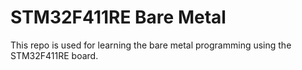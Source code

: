 # STM32F411RE Bare Metal
This repo is used for learning the bare metal programming using the STM32F411RE board.
